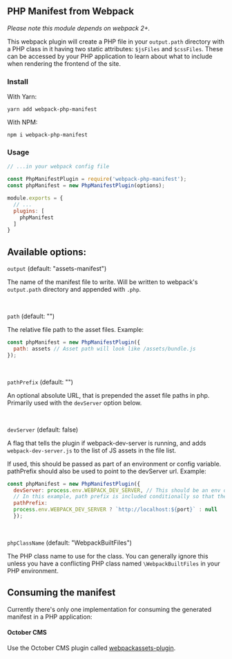 

## PHP Manifest from Webpack

_Please note this module depends on webpack 2+._

This webpack plugin will create a PHP file in your `output.path` directory with a PHP class in it having two static
attributes: `$jsFiles` and `$cssFiles`. These can be accessed by your PHP application to learn about what to include
when rendering the frontend of the site.

### Install

With Yarn:

```
yarn add webpack-php-manifest
```

With NPM:

```
npm i webpack-php-manifest
```

### Usage
```javascript
// ...in your webpack config file

const PhpManifestPlugin = require('webpack-php-manifest');
const phpManifest = new PhpManifestPlugin(options);

module.exports = {
  // ...
  plugins: [
    phpManifest
  ]
}
```

## Available options:

`output` (default: "assets-manifest")

The name of the manifest file to write. Will be written to webpack's
`output.path` directory and appended with `.php`.

&nbsp;&nbsp;

`path` (default: "")

The relative file path to the asset files. Example:
```javascript
const phpManifest = new PhpManifestPlugin({
  path: assets // Asset path will look like /assets/bundle.js
});
```

&nbsp;&nbsp;

`pathPrefix` (default: "")

An optional absolute URL, that is prepended the asset file paths in php.
Primarily used with the `devServer` option below.

&nbsp;&nbsp;

`devServer` (default: false)

A flag that tells the plugin if webpack-dev-server is running, and adds
`webpack-dev-server.js` to the list of JS assets in the file list.

If used, this should be passed as part of an environment or config variable.
pathPrefix should also be used to point to the devServer url. Example:
```javascript
const phpManifest = new PhpManifestPlugin({
  devServer: process.env.WEBPACK_DEV_SERVER, // This should be an env or config boolean
  // In this example, path prefix is included conditionally so that the prefix is only used when dev server is running
  pathPrefix:
  process.env.WEBPACK_DEV_SERVER ? `http://localhost:${port}` : null
  });
  ```

  &nbsp;&nbsp;

  `phpClassName` (default: "WebpackBuiltFiles")

  The PHP class name to use for the class. You can generally ignore this
  unless you have a conflicting PHP class named `\WebpackBuiltFiles` in your PHP environment.

  ## Consuming the manifest

  Currently there's only one implementation for consuming the generated manifest in a PHP application:

  #### October CMS

  Use the October CMS plugin called [webpackassets-plugin](https://packagist.org/packages/castiron/webpackassets-plugin).
